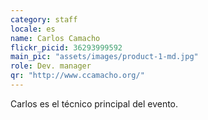 ```yaml
---
category: staff
locale: es
name: Carlos Camacho
flickr_picid: 36293999592
main_pic: "assets/images/product-1-md.jpg"
role: Dev. manager
qr: "http://www.ccamacho.org/"
---
```


Carlos es el técnico principal del evento.

